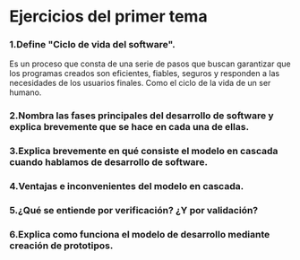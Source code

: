 # Ejercicios del primer tema
### 1.Define "Ciclo de vida del software".

 Es un proceso que consta de una serie de pasos que buscan garantizar que los programas creados son eficientes, fiables, seguros y responden a las necesidades de los usuarios finales. Como el ciclo de la vida de un ser humano.

### 2.Nombra las fases principales del desarrollo de software y explica brevemente que se hace en cada una de ellas.

### 3.Explica brevemente en qué consiste el modelo en cascada cuando hablamos de desarrollo de software.

### 4.Ventajas e inconvenientes del modelo en cascada.

### 5.¿Qué se entiende por verificación? ¿Y por validación?

### 6.Explica como funciona el modelo de desarrollo mediante creación de prototipos.
